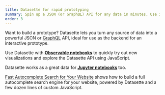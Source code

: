 ```yaml
---
title: Datasette for rapid prototyping
summary: Spin up a JSON (or GraphQL) API for any data in minutes. Use it to prototype and prove your ideas without building a custom backend.
order: 3
---
```

Want to build a prototype? Datasette lets you turn any source of data into a powerful JSON or [GraphQL](https://github.com/simonw/datasette-graphql) API, ideal for use as the backend for an interactive prototype.

Use Datasette with **[Observable notebooks](https://observablehq.com/)** to quickly try out new visualizations and explore the Datasette API using JavaScript.

Datasette works as a great data for **[Jupyter notebooks](https://jupyter.org/)** too.

[Fast Autocomplete Search for Your Website](https://24ways.org/2018/fast-autocomplete-search-for-your-website/) shows how to build a full autocomplete search engine for your website, powered by Datasette and a few dozen lines of custom JavaScript.
